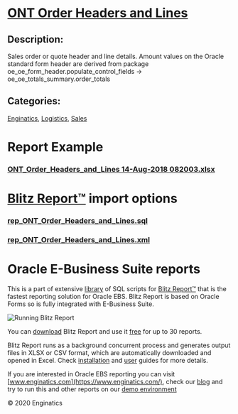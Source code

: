 # [ONT Order Headers and Lines](https://www.enginatics.com/reports/ont-order-headers-and-lines)
## Description: 
Sales order or quote header and line details.
Amount values on the Oracle standard form header are derived from package oe_oe_form_header.populate_control_fields -> oe_oe_totals_summary.order_totals
## Categories: 
[Enginatics](https://www.enginatics.com/library/?pg=1&category[]=Enginatics), [Logistics](https://www.enginatics.com/library/?pg=1&category[]=Logistics), [Sales](https://www.enginatics.com/library/?pg=1&category[]=Sales)
# Report Example
### [ONT_Order_Headers_and_Lines 14-Aug-2018 082003.xlsx](https://www.enginatics.com/example/ont-order-headers-and-lines)
# [Blitz Report™](https://www.enginatics.com/blitz-report) import options
### [rep_ONT_Order_Headers_and_Lines.sql](https://www.enginatics.com/export/ont-order-headers-and-lines)
### [rep_ONT_Order_Headers_and_Lines.xml](https://www.enginatics.com/xml/ont-order-headers-and-lines)
# Oracle E-Business Suite reports

This is a part of extensive [library](https://www.enginatics.com/library/) of SQL scripts for [Blitz Report™](https://www.enginatics.com/blitz-report/) that is the fastest reporting solution for Oracle EBS. Blitz Report is based on Oracle Forms so is fully integrated with E-Business Suite. 

![Running Blitz Report](https://www.enginatics.com/wp-content/uploads/2018/01/Running-blitz-report.png) 

You can [download](https://www.enginatics.com/download/) Blitz Report and use it [free](https://www.enginatics.com/pricing/) for up to 30 reports. 

Blitz Report runs as a background concurrent process and generates output files in XLSX or CSV format, which are automatically downloaded and opened in Excel. Check [installation](https://www.enginatics.com/installation-guide/) and [user](https://www.enginatics.com/user-guide/) guides for more details.

If you are interested in Oracle EBS reporting you can visit [www.enginatics.com](https://www.enginatics.com/), check our [blog](https://www.enginatics.com/blog) and try to run this and other reports on our [demo environment](http://demo.enginatics.com/)

© 2020 Enginatics